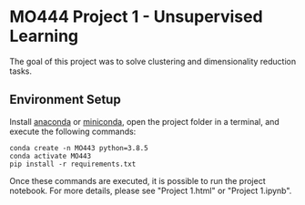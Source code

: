 # MO444 Project 1 - Unsupervised Learning

The goal of this project was to solve clustering and dimensionality reduction tasks.

## Environment Setup

Install [anaconda](https://www.anaconda.com/products/individual) or [miniconda](https://docs.conda.io/en/latest/miniconda.html), open the project folder in a terminal, and execute the following commands:

```
conda create -n MO443 python=3.8.5
conda activate MO443
pip install -r requirements.txt
```

Once these commands are executed, it is possible to run the project notebook. For more details, please see "Project 1.html" or "Project 1.ipynb".